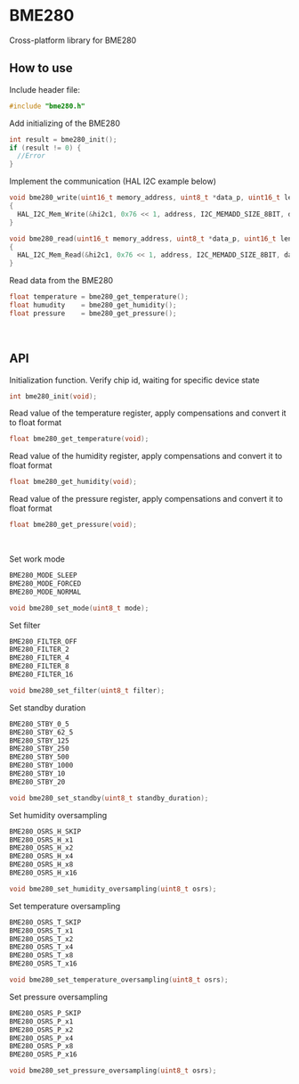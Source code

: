 # BME280
Cross-platform library for BME280

## How to use
Include header file:
```c
#include "bme280.h"
```
Add initializing of the BME280
```c
int result = bme280_init();
if (result != 0) {
  //Error
}
```

Implement the communication (HAL I2C example below)
```c
void bme280_write(uint16_t memory_address, uint8_t *data_p, uint16_t length)
{
  HAL_I2C_Mem_Write(&hi2c1, 0x76 << 1, address, I2C_MEMADD_SIZE_8BIT, data_p, length, 100);
}

void bme280_read(uint16_t memory_address, uint8_t *data_p, uint16_t length)
{
  HAL_I2C_Mem_Read(&hi2c1, 0x76 << 1, address, I2C_MEMADD_SIZE_8BIT, data_p, length, 100);
}
```

Read data from the BME280
```c
float temperature = bme280_get_temperature();
float humudity    = bme280_get_humidity();
float pressure    = bme280_get_pressure();
```
<br/>

## API
Initialization function. Verify chip id, waiting for specific device state
```c
int bme280_init(void);
```
Read value of the temperature register, apply compensations and convert it to float format 
```c
float bme280_get_temperature(void);
```
Read value of the humidity register, apply compensations and convert it to float format 
```c
float bme280_get_humidity(void);
```
Read value of the pressure register, apply compensations and convert it to float format 
```c
float bme280_get_pressure(void);
```

<br/>

Set work mode
```c
BME280_MODE_SLEEP
BME280_MODE_FORCED
BME280_MODE_NORMAL

void bme280_set_mode(uint8_t mode);
```

Set filter
```c
BME280_FILTER_OFF
BME280_FILTER_2
BME280_FILTER_4
BME280_FILTER_8
BME280_FILTER_16

void bme280_set_filter(uint8_t filter);
```

Set standby duration
```c
BME280_STBY_0_5
BME280_STBY_62_5
BME280_STBY_125
BME280_STBY_250
BME280_STBY_500
BME280_STBY_1000
BME280_STBY_10
BME280_STBY_20

void bme280_set_standby(uint8_t standby_duration);
```

Set humidity oversampling
```c
BME280_OSRS_H_SKIP
BME280_OSRS_H_x1
BME280_OSRS_H_x2
BME280_OSRS_H_x4
BME280_OSRS_H_x8
BME280_OSRS_H_x16

void bme280_set_humidity_oversampling(uint8_t osrs);
```

Set temperature oversampling
```c
BME280_OSRS_T_SKIP
BME280_OSRS_T_x1
BME280_OSRS_T_x2
BME280_OSRS_T_x4
BME280_OSRS_T_x8
BME280_OSRS_T_x16

void bme280_set_temperature_oversampling(uint8_t osrs);
```

Set pressure oversampling
```c
BME280_OSRS_P_SKIP
BME280_OSRS_P_x1
BME280_OSRS_P_x2
BME280_OSRS_P_x4
BME280_OSRS_P_x8
BME280_OSRS_P_x16

void bme280_set_pressure_oversampling(uint8_t osrs);
```
